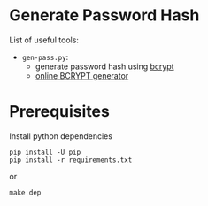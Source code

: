 # Generate Password Hash

List of useful tools:

- `gen-pass.py`:
  - generate password hash using [bcrypt](https://en.wikipedia.org/wiki/Bcrypt)
  - [online BCRYPT generator](https://bcrypt-generator.com/)

# Prerequisites

Install python dependencies

```
pip install -U pip
pip install -r requirements.txt
```

or

```
make dep
```
